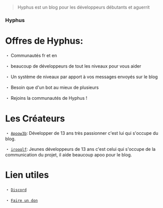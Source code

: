 > Hyphus est un blog pour les développeurs débutants et aguerrit 

### Hyphus

# Offres de Hyphus:
・ Communautés fr et en

・ beaucoup de développeurs de tout les niveaux pour vous aider

・ Un système de niveaux par apport à vos messages envoyés sur le blog

・ Besoin que d'un bot au mieux de plusieurs

・ Rejoins la communautés de Hyphus !

# Les Créateurs 

・ [`Apoow3b`](https://github.com/apoow3b): Développer de 13 ans très passionner c'est lui qui s'occupe du blog.

・ [`irooqlf`](https://github.com/irooqlf): Jeunes développeurs de 13 ans c'est celui qui s'occupe de la communication du projet, il aide beaucoup apoo pour le blog. 


# Lien utiles

・ [`Discord`](https://discord.gg/Pb8UhmUXJq)

・ [`Faire un don`](https://paypal.me/irootls)

